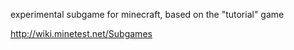 experimental subgame for minecraft, 
based on the "tutorial" game 

http://wiki.minetest.net/Subgames
